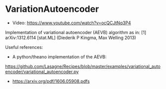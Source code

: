# VariationAutoencoder


* Video: https://www.youtube.com/watch?v=ocQCJtNq3P4

Implementation of variational autoencoder (AEVB) algorithm as in:
[1] arXiv:1312.6114 [stat.ML] (Diederik P Kingma, Max Welling 2013)

Useful references:

* A python/theano implementation of the AEVB:

https://github.com/Lasagne/Recipes/blob/master/examples/variational_autoencoder/variational_autoencoder.py

* https://arxiv.org/pdf/1606.05908.pdfs

